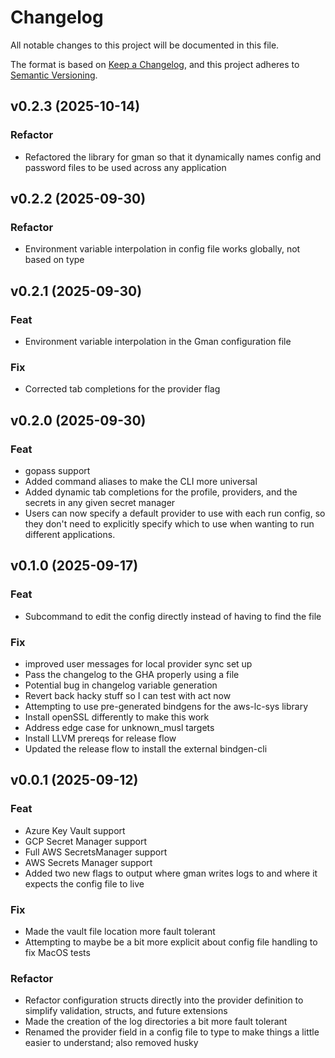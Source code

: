 # Changelog

All notable changes to this project will be documented in this file.

The format is based on [Keep a Changelog](https://keepachangelog.com/en/1.0.0/),
and this project adheres to [Semantic Versioning](https://semver.org/spec/v2.0.0.html).

## v0.2.3 (2025-10-14)

### Refactor

- Refactored the library for gman so that it dynamically names config and password files to be used across any application

## v0.2.2 (2025-09-30)

### Refactor

- Environment variable interpolation in config file works globally, not based on type

## v0.2.1 (2025-09-30)

### Feat

- Environment variable interpolation in the Gman configuration file

### Fix

- Corrected tab completions for the provider flag

## v0.2.0 (2025-09-30)

### Feat

- gopass support
- Added command aliases to make the CLI more universal
- Added dynamic tab completions for the profile, providers, and the secrets in any given secret manager
- Users can now specify a default provider to use with each run config, so they don't need to explicitly specify which to use when wanting to run different applications.

## v0.1.0 (2025-09-17)

### Feat

- Subcommand to edit the config directly instead of having to find the file

### Fix

- improved user messages for local provider sync set up
- Pass the changelog to the GHA properly using a file
- Potential bug in changelog variable generation
- Revert back hacky stuff so I can test with act now
- Attempting to use pre-generated bindgens for the aws-lc-sys library
- Install openSSL differently to make this work
- Address edge case for unknown_musl targets
- Install LLVM prereqs for release flow
- Updated the release flow to install the external bindgen-cli

## v0.0.1 (2025-09-12)

### Feat

- Azure Key Vault support
- GCP Secret Manager support
- Full AWS SecretsManager support
- AWS Secrets Manager support
- Added two new flags to output where gman writes logs to and where it expects the config file to live

### Fix

- Made the vault file location more fault tolerant
- Attempting to maybe be a bit more explicit about config file handling to fix MacOS tests

### Refactor

- Refactor configuration structs directly into the provider definition to simplify validation, structs, and future extensions
- Made the creation of the log directories a bit more fault tolerant
- Renamed the provider field in a config file to type to make things a little easier to understand; also removed husky
